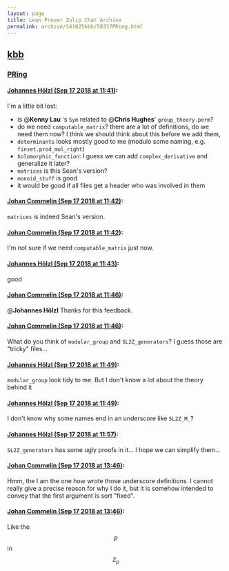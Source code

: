 ```yaml
---
layout: page
title: Lean Prover Zulip Chat Archive 
permalink: archive/141825kbb/50337PRing.html
---
```


## [kbb](index.html)
### [PRing](50337PRing.html)

#### [Johannes Hölzl (Sep 17 2018 at 11:41)](https://leanprover.zulipchat.com/#narrow/stream/141825-kbb/topic/PRing/near/134090561):
I'm a little bit lost:
* is @**Kenny Lau** 's `Sym` related to @**Chris Hughes**' `group_theory.perm`?
* do we need `computable_matrix`? there are a lot of definitions, do we need them now? I think we should think about this before we add them,
* `determinants` looks mostly good to me (modulo some naming, e.g. `finset.prod_mul_right`)
* `holomorphic_function`: I guess we can add `complex_derivative` and generalize it later?
* `matrices` is this Sean's version?
* `monoid_stuff` is good
* it would be good if all files get a header who was involved in them

#### [Johan Commelin (Sep 17 2018 at 11:42)](https://leanprover.zulipchat.com/#narrow/stream/141825-kbb/topic/PRing/near/134090618):
`matrices` is indeed Sean's version.

#### [Johan Commelin (Sep 17 2018 at 11:42)](https://leanprover.zulipchat.com/#narrow/stream/141825-kbb/topic/PRing/near/134090627):
I'm not sure if we need `computable_matrix` just now.

#### [Johannes Hölzl (Sep 17 2018 at 11:43)](https://leanprover.zulipchat.com/#narrow/stream/141825-kbb/topic/PRing/near/134090651):
good

#### [Johan Commelin (Sep 17 2018 at 11:46)](https://leanprover.zulipchat.com/#narrow/stream/141825-kbb/topic/PRing/near/134090774):
@**Johannes Hölzl** Thanks for this feedback.

#### [Johan Commelin (Sep 17 2018 at 11:46)](https://leanprover.zulipchat.com/#narrow/stream/141825-kbb/topic/PRing/near/134090784):
What do you think of `modular_group` and `SL2Z_generators`? I guess those are "tricky" files...

#### [Johannes Hölzl (Sep 17 2018 at 11:49)](https://leanprover.zulipchat.com/#narrow/stream/141825-kbb/topic/PRing/near/134090862):
`modular_group` look tidy to me. But I don't know a lot about the theory behind it

#### [Johannes Hölzl (Sep 17 2018 at 11:49)](https://leanprover.zulipchat.com/#narrow/stream/141825-kbb/topic/PRing/near/134090887):
I don't know why some names end in an underscore like `SL2Z_M_`?

#### [Johannes Hölzl (Sep 17 2018 at 11:57)](https://leanprover.zulipchat.com/#narrow/stream/141825-kbb/topic/PRing/near/134091251):
`SL2Z_generators` has some ugly proofs in it... I hope we can simplify them...

#### [Johan Commelin (Sep 17 2018 at 13:46)](https://leanprover.zulipchat.com/#narrow/stream/141825-kbb/topic/PRing/near/134095618):
Hmm, the I am the one how wrote those underscore definitions. I cannot really give a precise reason for why I do it, but it is somehow intended to convey that the first argument is sort "fixed".

#### [Johan Commelin (Sep 17 2018 at 13:46)](https://leanprover.zulipchat.com/#narrow/stream/141825-kbb/topic/PRing/near/134095638):
Like the $$p$$ in $$\mathbb{Z}_p$$

